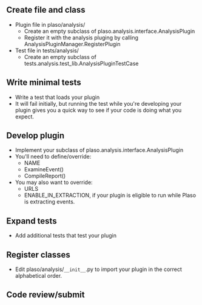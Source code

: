## Create file and class
* Plugin file in plaso/analysis/
  * Create an empty subclass of plaso.analysis.interface.AnalysisPlugin
  * Register it with the analysis pluging by calling AnalysisPluginManager.RegisterPlugin
* Test file in tests/analysis/
  * Create an empty subclass of tests.analysis.test_lib.AnalysisPluginTestCase

## Write minimal tests
* Write a test that loads your plugin
* It will fail initially, but running the test while you're developing your plugin gives you a quick way to see if your code is doing what you expect.

## Develop plugin
* Implement your subclass of plaso.analysis.interface.AnalysisPlugin
* You'll need to define/override:
  * NAME
  * ExamineEvent()
  * CompileReport()
* You may also want to override:
  * URLS
  * ENABLE_IN_EXTRACTION, if your plugin is eligible to run while Plaso is extracting events.

## Expand tests
* Add additional tests that test your plugin

## Register classes
* Edit plaso/analysis/`__init__`.py to import your plugin in the correct alphabetical order.

## Code review/submit
